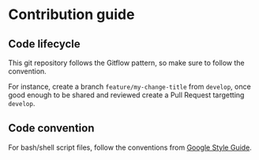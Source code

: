# Contribution guide

## Code lifecycle

This git repository follows the Gitflow pattern, so make sure to follow the convention.

For instance, create a branch `feature/my-change-title` from `develop`, once good enough to be shared and reviewed create a Pull Request targetting `develop`.

## Code convention

For bash/shell script files, follow the conventions from [Google Style Guide](https://google.github.io/styleguide/shellguide.html).
